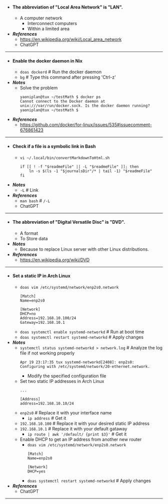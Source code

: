 - #### The abbreviation of "Local Area Network" is "LAN".
    - A computer network
        - Interconnect computers
        - Within a limited area
- ***References***
    - https://en.wikipedia.org/wiki/Local_area_network
    - ChatGPT
- ---
- #### Enable the docker daemon in Nix
    - `doas dockerd` # Run the docker daemon
    - `bg` # Type this command after pressing 'Ctrl-z'
- ***Notes***
    - Solve the problem
      ```
      yaoniplan@tux ~/testMath $ docker ps
      Cannot connect to the Docker daemon at unix:///var/run/docker.sock. Is the docker daemon running?
      yaoniplan@tux ~/testMath $
      ```
- ***References***
    - https://github.com/docker/for-linux/issues/535#issuecomment-676861423
- ---
- #### Check if a file is a symbolic link in Bash
    - `vi ~/.local/bin/convertMarkdownToHtml.sh`
      ```
      if [[ ! -f "$readmeFile" || -L "$readmeFile" ]]; then
          ln -s $(ls -1 "$journalsDir"/* | tail -1) "$readmeFile"
      fi
      ```
- ***Notes***
    - `-L` # Link
- ***References***
    - `man bash` # `/-L`
    - ChatGPT
- ---
- #### The abbreviation of "Digital Versatile Disc" is "DVD".
    - A format
    - To Store data
- ***Notes***
    - Because to replace Linux server with other Linux distributions.
- ***References***
    - https://en.wikipedia.org/wiki/DVD
- ---
- #### Set a static IP in Arch Linux
    - `doas vim /etc/systemd/network/enp2s0.network`
      ```
      [Match]
      Name=enp2s0

      [Network]
      DHCP=no
      Address=192.168.10.100/24
      Gateway=192.168.10.1
      ```
    - `doas systemctl enable systemd-networkd` # Run at boot time
    - `doas systemctl restart systemd-networkd` # Apply changes
- ***Notes***
    - `systemctl status systemd-networkd > network.log` # Analyze the log file if not working properly
      ```
      Apr 19 23:17:35 tux systemd-networkd[2408]: enp2s0:
      Configuring with /etc/systemd/network/20-ethernet.network.
      ```
        - Modify the specified configuration file
    - Set two static IP addresses in Arch Linux
      ```
      ...
      
      [Address]
      address=192.168.10.10/24
      ```
    - `enp2s0` # Replace it with your interface name
        - `ip address` # Get it
    - `192.168.10.100` # Replace it with your desired static IP address
    - `192.168.10.1` # Replace it with your default gataway
        - `ip route | awk '/default/ {print $3}'` # Get it
    - Enable DHCP to get an IP address from another new router
        - `doas vim /etc/systemd/network/enp2s0.network`
          ```
          [Match]
          Name=enp2s0

          [Network]
          DHCP=yes
          ```
        - `doas systemctl restart systemd-networkd` # Apply changes
- ***References***
    - ChatGPT
- ---
